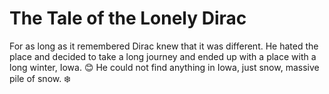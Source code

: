 # The Tale of the Lonely Dirac

For as long as it remembered Dirac knew that it was different.
He hated the place and decided to take a long journey and ended up with a place with a long winter, Iowa.  :blush:
He could not find anything in Iowa, just snow, massive pile of snow. :snowflake:
